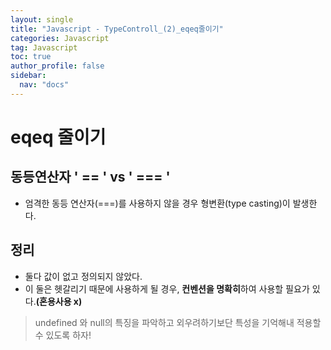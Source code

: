 ```yaml
---
layout: single
title: "Javascript - TypeControll_(2)_eqeq줄이기"
categories: Javascript
tag: Javascript
toc: true
author_profile: false
sidebar:
  nav: "docs"
---
```


# eqeq 줄이기

## 동등연산자 ' == ' vs ' === ' 
  - 엄격한 동등 연산자(===)를 사용하지 않을 경우 형변환(type casting)이 발생한다.

## 정리

- 둘다 값이 없고 정의되지 않았다.
- 이 둘은 헷갈리기 때문에 사용하게 될 경우, **컨벤션을 명확히**하여 사용할 필요가 있다.**(혼용사용 x)**

> undefined 와 null의 특징을 파악하고 외우려하기보단 특성을 기억해내 적용할 수 있도록 하자!

